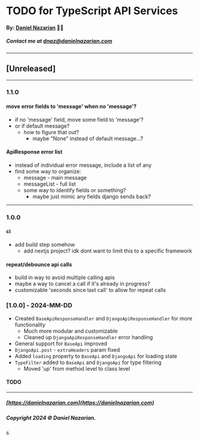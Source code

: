 # TODO for TypeScript API Services
#### By: [Daniel Nazarian](https://danielnazarian) 🐧👹
##### Contact me at <dnaz@danielnazarian.com>

-------------------------------------------------------
## [Unreleased]
-----
### 1.1.0



#### move error fields to 'message' when no 'message'?
- if no 'message' field, move some field to 'message'?
- or if default message?
  - how to figure that out?
    - maybe "None" instead of default message...?



    
#### ApiResponse error list
- instead of individual error message, include a list of any
- find some way to organize:
  - message - main message
  - messageList - full list
  - some way to identify fields or something?
    - maybe just mimic any fields django sends back?


-----
### 1.0.0



#### ci
- add build step somehow
  - add nextjs project? idk dont want to limit this to a specific framework






#### repeat/debounce api calls
- build in way to avoid multiple calling apis
- maybe a way to cancel a call if it's already in progress?
- customizable 'seconds since last call' to allow for repeat calls







### [1.0.0] - 2024-MM-DD
- Created `BaseApiResponseHandler` and `DjangoApiResponseHandler` for more functionality
  - Much more modular and customizable
  - Cleaned up `DjangoApiResponseHandler` error handling
- General support for `BaseApi` improved
- `DjangoApi.post` - `extraHeaders` param fixed
- Added `loading` property to `BaseApi` and `DjangoApi` for loading state
- `TypeFilter` added to `BaseApi` and `DjangoApi` for type filtering
  - Moved 'up' from method level to class level
#### TODO

-------------------------------------------------------

##### [https://danielnazarian.com](https://danielnazarian.com)
##### Copyright 2024 © Daniel Nazarian.
s